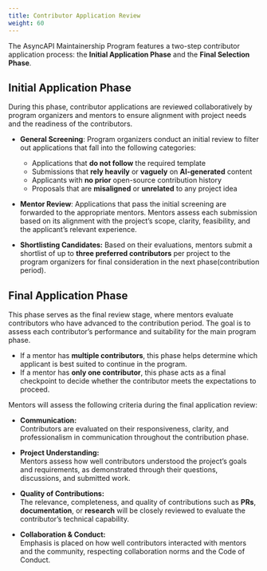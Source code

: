 ```yaml
---
title: Contributor Application Review
weight: 60
---
```


The AsyncAPI Maintainership Program features a two-step contributor application process: the **Initial Application Phase** and the **Final Selection Phase**.

## Initial Application Phase

During this phase, contributor applications are reviewed collaboratively by program organizers and mentors to ensure alignment with project needs and the readiness of the contributors.

- **General Screening**: 
    Program organizers conduct an initial review to filter out applications that fall into the following categories:
     - Applications that **do not follow** the required template
     - Submissions that **rely heavily** or **vaguely** on **AI-generated** content
     - Applicants with **no prior** open-source contribution history
     -  Proposals that are **misaligned** or **unrelated** to any project idea

- **Mentor Review**: 
    Applications that pass the initial screening are forwarded to the appropriate mentors. Mentors assess each submission based on its alignment with the project’s scope, clarity, feasibility, and the applicant’s relevant experience.

- **Shortlisting Candidates:** 
    Based on their evaluations, mentors submit a shortlist of up to **three preferred contributors** per project to the program organizers for final consideration in the next phase(contribution period).

## Final Application Phase

This phase serves as the final review stage, where mentors evaluate contributors who have advanced to the contribution period. The goal is to assess each contributor’s performance and suitability for the main program phase.

 - If a mentor has **multiple contributors**, this phase helps determine which applicant is best suited to continue in the program.
 - If a mentor has **only one contributor**, this phase acts as a final checkpoint to decide whether the contributor meets the expectations to proceed.

Mentors will assess the following criteria during the final application review:

- **Communication:**  
    Contributors are evaluated on their responsiveness, clarity, and professionalism in communication throughout the contribution phase.

- **Project Understanding:**  
    Mentors assess how well contributors understood the project’s goals and requirements, as demonstrated through their questions, discussions, and submitted work.

- **Quality of Contributions:**  
    The relevance, completeness, and quality of contributions such as **PRs**, **documentation**, or **research** will be closely reviewed to evaluate the contributor’s technical capability.

- **Collaboration & Conduct:**  
    Emphasis is placed on how well contributors interacted with mentors and the community, respecting collaboration norms and the Code of Conduct.